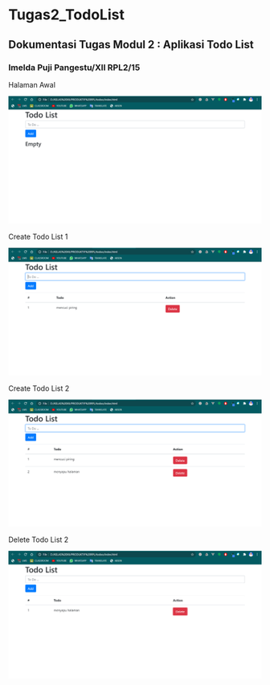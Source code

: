 # Tugas2_TodoList
<h2>Dokumentasi Tugas Modul 2 : Aplikasi Todo List</h2>
<h3>Imelda Puji Pangestu/XII RPL2/15</h3>
<p>Halaman Awal</p>
<img src="/images/1.png" alt="1"/>
<br>
<p>Create Todo List 1</p>
<img src="/images/2.png" alt="2"/>
<br>
<p>Create Todo List 2</p>
<img src="/images/3.png" alt="3"/>
<br>
<p>Delete Todo List 2</p>
<img src="/images/4.png" alt="4"/>
<br>
